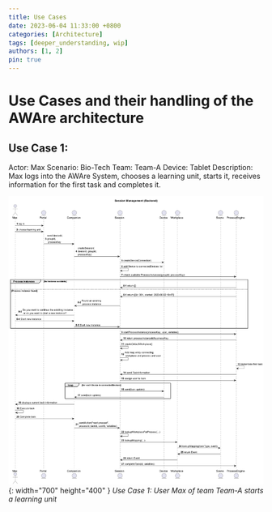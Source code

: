 ```yaml
---
title: Use Cases
date: 2023-06-04 11:33:00 +0800
categories: [Architecture]
tags: [deeper_understanding, wip]
authors: [1, 2]
pin: true
---
```


# Use Cases and their handling of the AWAre architecture

## Use Case 1:

Actor: Max
Scenario: Bio-Tech
Team: Team-A
Device: Tablet
Description:
Max logs into the AWAre System, chooses a learning unit, starts it, receives information for the first task and completes it.

![img-description](/_posts/img/Session_Management.png){: width="700" height="400" }
_Use Case 1: User Max of team Team-A starts a learning unit_
